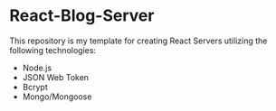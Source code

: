 # React-Blog-Server

This repository is my template for creating React Servers utilizing the following technologies:
- Node.js
- JSON Web Token
- Bcrypt
- Mongo/Mongoose